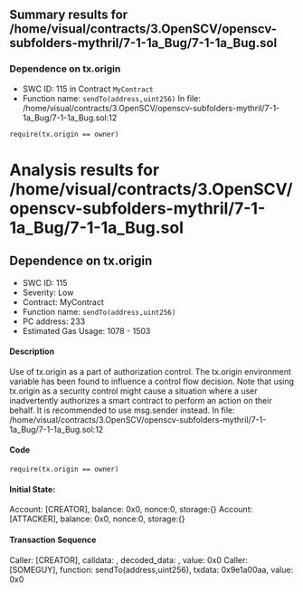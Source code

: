 ## Summary results for /home/visual/contracts/3.OpenSCV/openscv-subfolders-mythril/7-1-1a_Bug/7-1-1a_Bug.sol
### Dependence on tx.origin
- SWC ID: 115 in Contract `MyContract`
- Function name: `sendTo(address,uint256)`
In file: /home/visual/contracts/3.OpenSCV/openscv-subfolders-mythril/7-1-1a_Bug/7-1-1a_Bug.sol:12
```
require(tx.origin == owner)
```
# Analysis results for /home/visual/contracts/3.OpenSCV/openscv-subfolders-mythril/7-1-1a_Bug/7-1-1a_Bug.sol

## Dependence on tx.origin
- SWC ID: 115
- Severity: Low
- Contract: MyContract
- Function name: `sendTo(address,uint256)`
- PC address: 233
- Estimated Gas Usage: 1078 - 1503

#### Description

Use of tx.origin as a part of authorization control.
The tx.origin environment variable has been found to influence a control flow decision. Note that using tx.origin as a security control might cause a situation where a user inadvertently authorizes a smart contract to perform an action on their behalf. It is recommended to use msg.sender instead.
In file: /home/visual/contracts/3.OpenSCV/openscv-subfolders-mythril/7-1-1a_Bug/7-1-1a_Bug.sol:12

#### Code

```
require(tx.origin == owner)
```

#### Initial State:

Account: [CREATOR], balance: 0x0, nonce:0, storage:{}
Account: [ATTACKER], balance: 0x0, nonce:0, storage:{}

#### Transaction Sequence

Caller: [CREATOR], calldata: , decoded_data: , value: 0x0
Caller: [SOMEGUY], function: sendTo(address,uint256), txdata: 0x9e1a00aa, value: 0x0


